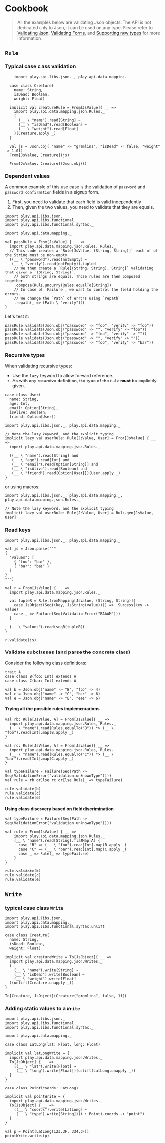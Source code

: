 # Cookbook

> All the examples below are validating Json objects. The API is not dedicated only to Json, it can be used on any type. Please refer to [Validating Json](ScalaValidationJson.md), [Validating Forms](ScalaValidationMigrationForm.md), and [Supporting new types](ScalaValidationExtensions.md) for more information.

## `Rule`

### Typical case class validation

```tut
	import play.api.libs.json._, play.api.data.mapping._

  case class Creature(
    name: String,
    isDead: Boolean,
    weight: Float)

  implicit val creatureRule = From[JsValue]{ __ =>
    import play.api.data.mapping.json.Rules._
    (
      (__ \ "name").read[String] ~
      (__ \ "isDead").read[Boolean] ~
      (__ \ "weight").read[Float]
    )(Creature.apply _)
  }

  val js = Json.obj( "name" -> "gremlins", "isDead" -> false, "weight" -> 1.0f)
  From[JsValue, Creature](js)

  From[JsValue, Creature](Json.obj())
```

### Dependent values

A common example of this use case is the validation of `password` and `password confirmation` fields in a signup form.

1. First, you need to validate that each field is valid independently
2. Then, given the two values, you need to validate that they are equals.

```tut
import play.api.libs.json._
import play.api.libs.functional._
import play.api.libs.functional.syntax._

import play.api.data.mapping._

val passRule = From[JsValue] { __ =>
  import play.api.data.mapping.json.Rules, Rules._
  // This code creates a `Rule[JsValue, (String, String)]` each of of the String must be non-empty
  ((__ \ "password").read(notEmpty) ~
   (__ \ "verify").read(notEmpty)).tupled
   	// We then create a `Rule[(String, String), String]` validating that given a `(String, String)`,
   	// both strings are equals. Those rules are then composed together.
    .compose(Rule.uncurry(Rules.equalTo[String])
    // In case of `Failure`, we want to control the field holding the errors.
    // We change the `Path` of errors using `repath`
    .repath(_ => (Path \ "verify")))
}
```

Let's test it:

```tut
passRule.validate(Json.obj("password" -> "foo", "verify" -> "foo"))
passRule.validate(Json.obj("password" -> "", "verify" -> "foo"))
passRule.validate(Json.obj("password" -> "foo", "verify" -> ""))
passRule.validate(Json.obj("password" -> "", "verify" -> ""))
passRule.validate(Json.obj("password" -> "foo", "verify" -> "bar"))
```

### Recursive types

When validating recursive types:

- Use the `lazy` keyword to allow forward reference.
- As with any recursive definition, the type of the `Rule` **must** be explicitly given.

```tut
case class User(
  name: String,
  age: Int,
  email: Option[String],
  isAlive: Boolean,
  friend: Option[User])
```

```tut
import play.api.libs.json._, play.api.data.mapping._

// Note the lazy keyword, and the explicit typing
implicit lazy val userRule: Rule[JsValue, User] = From[JsValue] { __ =>
  import play.api.data.mapping.json.Rules._

  ((__ \ "name").read[String] and
   (__ \ "age").read[Int] and
   (__ \ "email").read[Option[String]] and
   (__ \ "isAlive").read[Boolean] and
   (__ \ "friend").read[Option[User]])(User.apply _)
}
```

or using macros:

```tut
import play.api.libs.json._, play.api.data.mapping._, play.api.data.mapping.json.Rules._

// Note the lazy keyword, and the explicit typing
implicit lazy val userRule: Rule[JsValue, User] = Rule.gen[JsValue, User]
```

### Read keys

```tut
import play.api.libs.json._, play.api.data.mapping._

val js = Json.parse("""
{
  "values": [
    { "foo": "bar" },
    { "bar": "baz" }
  ]
}
""")

val r = From[JsValue] { __ =>
  import play.api.data.mapping.json.Rules._

  val tupleR = Rule.fromMapping[JsValue, (String, String)]{
    case JsObject(Seq((key, JsString(value)))) =>  Success(key -> value)
    case _ => Failure(Seq(ValidationError("BAAAM")))
  }

  (__ \ "values").read(seqR(tupleR))
}

r.validate(js)
```

### Validate subclasses (and parse the concrete class)

Consider the following class definitions:

```tut
trait A
case class B(foo: Int) extends A
case class C(bar: Int) extends A

val b = Json.obj("name" -> "B", "foo" -> 4)
val c = Json.obj("name" -> "C", "bar" -> 6)
val e = Json.obj("name" -> "E", "eee" -> 6)
```

#### Trying all the possible rules implementations

```tut
val rb: Rule[JsValue, A] = From[JsValue]{ __ =>
  import play.api.data.mapping.json.Rules, Rules._
  (__ \ "name").read(Rules.equalTo("B")) *> (__ \ "foo").read[Int].map(B.apply _)
}

val rc: Rule[JsValue, A] = From[JsValue]{ __ =>
  import play.api.data.mapping.json.Rules, Rules._
  (__ \ "name").read(Rules.equalTo("C")) *> (__ \ "bar").read[Int].map(C.apply _)
}

val typeFailure = Failure(Seq(Path -> Seq(ValidationError("validation.unknownType"))))
val rule = rb orElse rc orElse Rule(_ => typeFailure)

rule.validate(b)
rule.validate(c)
rule.validate(e)
```

#### Using class discovery based on field discrimination

```tut
val typeFailure = Failure(Seq(Path -> Seq(ValidationError("validation.unknownType"))))

val rule = From[JsValue] { __ =>
	import play.api.data.mapping.json.Rules._
	(__ \ "name").read[String].flatMap[A] {
	  case "B" => (__ \ "foo").read[Int].map(B.apply _)
	  case "C" => (__ \ "bar").read[Int].map(C.apply _)
	  case _ => Rule(_ => typeFailure)
	}
}

rule.validate(b)
rule.validate(c)
rule.validate(e)
```

## `Write`

### typical case class `Write`

```tut
import play.api.libs.json._
import play.api.data.mapping._
import play.api.libs.functional.syntax.unlift

case class Creature(
  name: String,
  isDead: Boolean,
  weight: Float)

implicit val creatureWrite = To[JsObject]{ __ =>
  import play.api.data.mapping.json.Writes._
  (
    (__ \ "name").write[String] ~
    (__ \ "isDead").write[Boolean] ~
    (__ \ "weight").write[Float]
  )(unlift(Creature.unapply _))
}

To[Creature, JsObject](Creature("gremlins", false, 1f))
```

### Adding static values to a `Write`

```tut
import play.api.libs.json._
import play.api.libs.functional._
import play.api.libs.functional.syntax._

import play.api.data.mapping._

case class LatLong(lat: Float, long: Float)

implicit val latLongWrite = {
  import play.api.data.mapping.json.Writes._
  To[JsObject] { __ =>
    ((__ \ "lat").write[Float] ~
     (__ \ "long").write[Float])(unlift(LatLong.unapply _))
  }
}

case class Point(coords: LatLong)

implicit val pointWrite = {
  import play.api.data.mapping.json.Writes._
  To[JsObject] { __ =>
    ((__ \ "coords").write[LatLong] ~
     (__ \ "type").write[String])((_: Point).coords -> "point")
  }
}

val p = Point(LatLong(123.3F, 334.5F))
pointWrite.writes(p)
```





